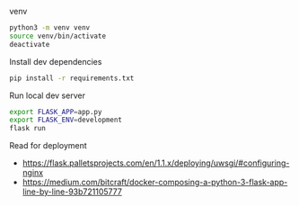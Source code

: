 venv
```bash
python3 -m venv venv
source venv/bin/activate
deactivate
```

Install dev dependencies
```bash
pip install -r requirements.txt
```

Run local dev server
```bash
export FLASK_APP=app.py
export FLASK_ENV=development
flask run
```

Read for deployment
- https://flask.palletsprojects.com/en/1.1.x/deploying/uwsgi/#configuring-nginx
- https://medium.com/bitcraft/docker-composing-a-python-3-flask-app-line-by-line-93b721105777